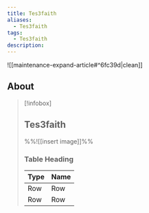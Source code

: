 ```yaml
---
title: Tes3faith
aliases:
  - Tes3faith
tags:
  - Tes3faith
description:
---
```


![[maintenance-expand-article#^6fc39d|clean]]

## About

> [!infobox]
> 
> ## Tes3faith
> 
> %%![[insert image]]%%
> 
> ### Table Heading
> 
> | Type | Name |
> | --- | --- |
> | Row | Row |
> | Row | Row |